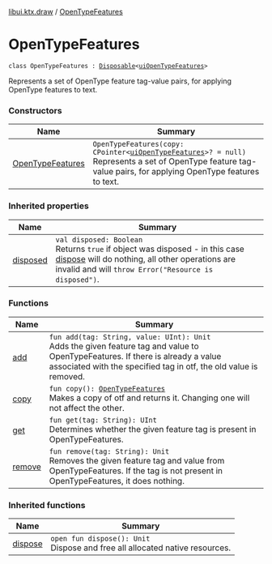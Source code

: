[libui.ktx.draw](../README.md) / [OpenTypeFeatures](README.md)

# OpenTypeFeatures

`class OpenTypeFeatures : `[`Disposable`](../../libui.ktx/-disposable/README.md)`<`[`uiOpenTypeFeatures`](../../libui/ui-open-type-features.md)`>`

Represents a set of OpenType feature tag-value pairs, for applying OpenType features to text.

### Constructors

| Name | Summary |
|---|---|
| [OpenTypeFeatures](-open-type-features.md) | `OpenTypeFeatures(copy: CPointer<`[`uiOpenTypeFeatures`](../../libui/ui-open-type-features.md)`>? = null)`<br>Represents a set of OpenType feature tag-value pairs, for applying OpenType features to text. |

### Inherited properties

| Name | Summary |
|---|---|
| [disposed](../../libui.ktx/-disposable/disposed.md) | `val disposed: Boolean`<br>Returns `true` if object was disposed - in this case [dispose](../../libui.ktx/-disposable/dispose.md) will do nothing, all other operations are invalid and will `throw Error("Resource is disposed")`. |

### Functions

| Name | Summary |
|---|---|
| [add](add.md) | `fun add(tag: String, value: UInt): Unit`<br>Adds the given feature tag and value to OpenTypeFeatures. If there is already a value associated with the specified tag in otf, the old value is removed. |
| [copy](copy.md) | `fun copy(): `[`OpenTypeFeatures`](README.md)<br>Makes a copy of otf and returns it. Changing one will not affect the other. |
| [get](get.md) | `fun get(tag: String): UInt`<br>Determines whether the given feature tag is present in OpenTypeFeatures. |
| [remove](remove.md) | `fun remove(tag: String): Unit`<br>Removes the given feature tag and value from OpenTypeFeatures. If the tag is not present in OpenTypeFeatures, it does nothing. |

### Inherited functions

| Name | Summary |
|---|---|
| [dispose](../../libui.ktx/-disposable/dispose.md) | `open fun dispose(): Unit`<br>Dispose and free all allocated native resources. |
